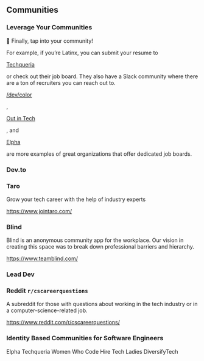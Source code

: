 ## Communities

### Leverage Your Communities

💛 Finally, tap into your community!

For example, if you’re Latinx, you can submit your resume to

[Techqueria](https://www.linkedin.com/company/techqueria/)

or check out their job board. They also have a Slack community where there are a ton of recruiters you can reach out to.

[/dev/color](https://www.linkedin.com/company/-dev-color/)

,

[Out in Tech](https://www.linkedin.com/company/outintech/)

, and

[Elpha](https://www.linkedin.com/company/joinelpha/)

are more examples of great organizations that offer dedicated job boards.

### Dev.to

### Taro

Grow your tech career with the help of industry experts

https://www.jointaro.com/

### Blind

Blind is an anonymous community app for the workplace. Our vision in creating this space was to break down professional barriers and hierarchy.

https://www.teamblind.com/

### Lead Dev

### Reddit `r/cscareerquestions`

A subreddit for those with questions about working in the tech industry or in a computer-science-related job.

https://www.reddit.com/r/cscareerquestions/

### Identity Based Communities for Software Engineers

Elpha
Techqueria
Women Who Code
Hire Tech Ladies
DiversifyTech
